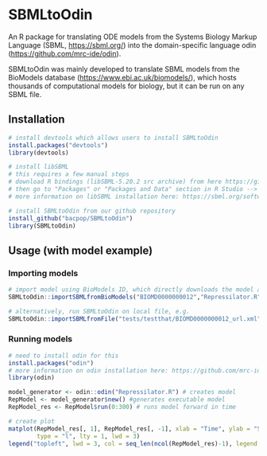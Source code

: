 # SBMLtoOdin
An R package for translating ODE models from the Systems Biology Markup Language (SBML, https://sbml.org/) into the domain-specific language odin (https://github.com/mrc-ide/odin).

SBMLtoOdin was mainly developed to translate SBML models from the BioModels database (https://www.ebi.ac.uk/biomodels/), which hosts thousands of computational models for biology, but it can be run on any SBML file.

## Installation
```R
# install devtools which allows users to install SBMLtoOdin
install.packages("devtools")
library(devtools)

# install libSBML
# this requires a few manual steps
# download R bindings (libSBML-5.20.2 src archive) from here https://github.com/sbmlteam/libsbml/releases/tag/v5.20.2
# then go to "Packages" or "Packages and Data" section in R Studio --> Install --> from Package Archive File (tar.gz) --> choose tar.gz file that has just been downloaded
# more information on libSBML installation here: https://sbml.org/software/libsbml/libsbml-docs/installation/

# install SBMLtoOdin from our github repository
install_github("bacpop/SBMLtoOdin")
library(SBMLtoOdin)
```

## Usage (with model example)
### Importing models
```R
# import model using BioModels ID, which directly downloads the model and translates it using SBMLtoOdin, e.g.
SBMLtoOdin::importSBMLfromBioModels("BIOMD0000000012","Repressilator.R")

# alternatively, run SBMLtoOdin on local file, e.g.
SBMLtoOdin::importSBMLfromFile("tests/testthat/BIOMD0000000012_url.xml","Repressilator.R")
```

### Running models
```R
# need to install odin for this
install.packages("odin")
# more information on odin installation here: https://github.com/mrc-ide/odin
library(odin)

model_generator <- odin::odin("Repressilator.R") # creates model
RepModel <- model_generator$new() #generates executable model
RepModel_res <- RepModel$run(0:300) # runs model forward in time

# create plot
matplot(RepModel_res[, 1], RepModel_res[, -1], xlab = "Time", ylab = "Species",
        type = "l", lty = 1, lwd = 3)
legend("topleft", lwd = 3, col = seq_len(ncol(RepModel_res)-1), legend = colnames(RepModel_res)[-1], bty = "n")
```
